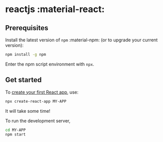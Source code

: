 # reactjs :material-react:

## Prerequisites

Install the latest version of `npm` :material-npm: (or to upgrade your current version):
```bash
npm install -g npm
```
Enter the npm script environment with `npx`.

## Get started

To [create your first React app](https://reactjs.org/docs/create-a-new-react-app.html), use:
```bash
npx create-react-app MY-APP
```
It will take some time!

To run the development server,
```bash
cd MY-APP
npm start
```